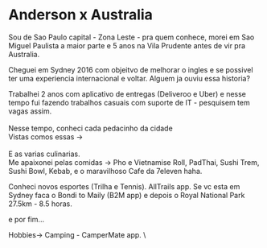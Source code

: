 # Anderson x Australia

Sou de Sao Paulo capital - Zona Leste - pra quem conhece, morei em Sao Miguel Paulista a maior parte e 5 anos na Vila Prudente antes de vir pra Australia.&#x20;

Cheguei em Sydney 2016 com objeitvo de melhorar o ingles e se possivel ter uma experiencia internacional e voltar. Alguem ja ouviu essa historia?&#x20;

Trabalhei 2 anos com aplicativo de entregas (Deliveroo e Uber) e nesse tempo fui fazendo trabalhos casuais com suporte de IT - pesquisem tem vagas assim. \
\
Nesse tempo, conheci cada pedacinho da cidade\
Vistas comos essas ->  \
\
E as varias culinarias. \
Me apaixonei pelas comidas -> Pho e Vietnamise Roll, PadThai, Sushi Trem, Sushi Bowl, Kebab, e o maravilhoso Cafe da 7eleven haha.&#x20;

Conheci novos esportes (Trilha e Tennis). AllTrails app. Se vc esta em Sydney faca o Bondi to Maily (B2M app) e depois o Royal National Park 27.5km - 8.5 horas.&#x20;

e por fim...&#x20;

Hobbies-> Camping - CamperMate app. \


